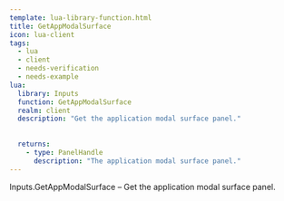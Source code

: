 ```yaml
---
template: lua-library-function.html
title: GetAppModalSurface
icon: lua-client
tags:
  - lua
  - client
  - needs-verification
  - needs-example
lua:
  library: Inputs
  function: GetAppModalSurface
  realm: client
  description: "Get the application modal surface panel."
  
  
  returns:
    - type: PanelHandle
      description: "The application modal surface panel."
---
```


<div class="lua__search__keywords">
Inputs.GetAppModalSurface &#x2013; Get the application modal surface panel.
</div>
